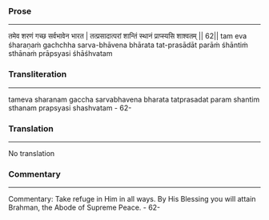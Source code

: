 ### Prose 
 --- 
तमेव शरणं गच्छ सर्वभावेन भारत |
तत्प्रसादात्परां शान्तिं स्थानं प्राप्स्यसि शाश्वतम् || 62||
tam eva śharaṇaṁ gachchha sarva-bhāvena bhārata
tat-prasādāt parāṁ śhāntiṁ sthānaṁ prāpsyasi śhāśhvatam

### Transliteration 
 --- 
tameva sharanam gaccha sarvabhavena bharata tatprasadat param shantim sthanam prapsyasi shashvatam - 62-

### Translation 
 --- 
No translation

### Commentary 
 --- 
Commentary: Take refuge in Him in all ways. By His Blessing you will attain Brahman, the Abode of Supreme Peace. - 62-